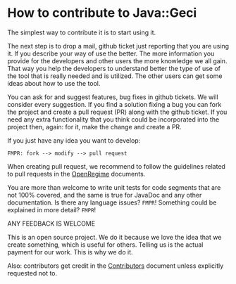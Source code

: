 # How to contribute to Java::Geci

The simplest way to contribute it is to start using it.

The next step is to drop a mail, github ticket just reporting that you
are using it. If you describe your way of use the better. The more information
you provide for the developers and other users the more knowledge we all gain.
That way you help the developers to understand better the type of use of the
tool that is really needed and is utilized. The other users can get some ideas
about how to use the tool.

You can ask for and suggest features, bug fixes in github tickets. We
will consider every suggestion. If you find a solution fixing a bug you
can fork the project and create a pull request (PR) along with the github
ticket. If you need any extra functionality that you think could be incorporated
into the project then, again: for it, make the change and create a PR.

If you just have any idea you want to develop:

    FMPR: fork --> modify --> pull request

When creating pull request, we recommend to follow the guidelines related to pull requests
in the [OpenRegime](https://github.com/verhas/openregime) documents.

You are more than welcome to write unit tests for code segments that are
not 100% covered, and the same is true for JavaDoc and any other
documentation. Is there any language issues? `FMPR`! Something could be explained
in more detail? `FMPR`!

ANY FEEDBACK IS WELCOME

This is an open source project. We do it because we love the idea that
we create something, which is useful for others. Telling us is
the actual payment for our work. This is why we do it.

Also: contributors get credit in the [Contributors](CONTRIBUTORS.md) document unless
explicitly requested not to.